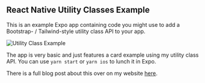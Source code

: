 ## React Native Utility Classes Example

This is an example Expo app containing code you might use to add a Bootstrap- / Tailwind-style utility class API to your app.

![Utility Class Example](https://michaelhueter.com/static/59e73226a971d73e5f3d2bd69be54ad6/b6aad/type_safe_util_prop_dark_2.webp)

The app is very basic and just features a card example using my utility class API. You can use `yarn start` or `yarn ios` to lunch it in Expo.

There is a full blog post about this over on my website [here](https://michaelhueter.com/coding/blog/react-native-utility-classes).
